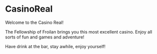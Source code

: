 # CasinoReal

Welcome to the Casino Real!

The Fellowship of Froilan brings you this most excellent casino.
Enjoy all sorts of fun and games and adventure!

Have drink at the bar, stay awhile, enjoy yourself!